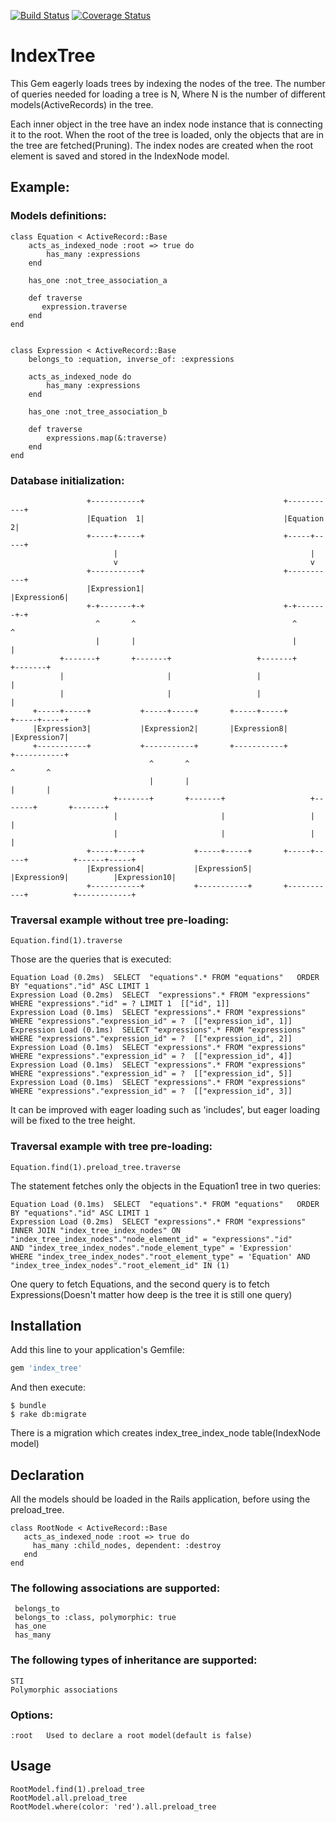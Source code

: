 [![Build Status](https://secure.travis-ci.org//Natural-Intelligence/index_tree.svg?branch=master)](https://travis-ci.org/Natural-Intelligence/index\_tree)
[![Coverage Status](https://coveralls.io/repos/AlexStanovsky/index_tree/badge.png?branch=master)](https://coveralls.io/r/AlexStanovsky/index_tree?branch=master)
# IndexTree

This Gem eagerly loads trees by indexing the nodes of the tree. The number of queries needed for loading a tree is N, 
Where N is the number of different models(ActiveRecords) in the tree.

Each inner object in the tree have an index node instance that is connecting it to the root.
When the root of the tree is loaded, only the objects that are in the tree are fetched(Pruning).
The index nodes are created when the root element is saved and stored in the IndexNode model.

## Example:
### Models definitions:
    class Equation < ActiveRecord::Base
        acts_as_indexed_node :root => true do
            has_many :expressions
        end
      
        has_one :not_tree_association_a
        
        def traverse
           expression.traverse
        end        
    end
    
    
    class Expression < ActiveRecord::Base
        belongs_to :equation, inverse_of: :expressions
        
        acts_as_indexed_node do
            has_many :expressions
        end
        
        has_one :not_tree_association_b
        
        def traverse
            expressions.map(&:traverse)
        end
    end
    
### Database initialization: 
        
                     +-----------+                               +-----------+
                     |Equation  1|                               |Equation  2|
                     +-----+-----+                               +-----+-----+
                           |                                           |
                           v                                           v
                     +-----------+                               +-----------+
                     |Expression1|                               |Expression6|
                     +-+-------+-+                               +-+-------+-+
                       ^       ^                                   ^       ^
                       |       |                                   |       |
               +-------+       +-------+                   +-------+       +-------+
               |                       |                   |                       |
               |                       |                   |                       |
         +-----+-----+           +-----+-----+       +-----+-----+           +-----+-----+
         |Expression3|           |Expression2|       |Expression8|           |Expression7|
         +-----------+           +-----------+       +-----------+           +-----------+
                                   ^       ^                                   ^       ^
                                   |       |                                   |       |
                           +-------+       +-------+                   +-------+       +-------+
                           |                       |                   |                       |
                           |                       |                   |                       |
                     +-----+-----+           +-----+-----+       +-----+-----+          +------+-----+
                     |Expression4|           |Expression5|       |Expression9|          |Expression10|
                     +-----------+           +-----------+       +-----------+          +------------+                       
    
### Traversal example without tree pre-loading:
   
    Equation.find(1).traverse
    
Those are the queries that is executed:

    Equation Load (0.2ms)  SELECT  "equations".* FROM "equations"   ORDER BY "equations"."id" ASC LIMIT 1
    Expression Load (0.2ms)  SELECT  "expressions".* FROM "expressions"  WHERE "expressions"."id" = ? LIMIT 1  [["id", 1]]
    Expression Load (0.1ms)  SELECT "expressions".* FROM "expressions"  WHERE "expressions"."expression_id" = ?  [["expression_id", 1]]
    Expression Load (0.1ms)  SELECT "expressions".* FROM "expressions"  WHERE "expressions"."expression_id" = ?  [["expression_id", 2]]
    Expression Load (0.1ms)  SELECT "expressions".* FROM "expressions"  WHERE "expressions"."expression_id" = ?  [["expression_id", 4]]
    Expression Load (0.1ms)  SELECT "expressions".* FROM "expressions"  WHERE "expressions"."expression_id" = ?  [["expression_id", 5]]
    Expression Load (0.1ms)  SELECT "expressions".* FROM "expressions"  WHERE "expressions"."expression_id" = ?  [["expression_id", 3]]

It can be improved with eager loading such as 'includes', but eager loading will be fixed to the tree height.

### Traversal example with tree pre-loading:
            
    Equation.find(1).preload_tree.traverse

The statement fetches only the objects in the Equation1 tree in two queries:    
       
    Equation Load (0.1ms)  SELECT  "equations".* FROM "equations"   ORDER BY "equations"."id" ASC LIMIT 1
    Expression Load (0.2ms)  SELECT "expressions".* FROM "expressions" 
    INNER JOIN "index_tree_index_nodes" ON "index_tree_index_nodes"."node_element_id" = "expressions"."id" 
    AND "index_tree_index_nodes"."node_element_type" = 'Expression' 
    WHERE "index_tree_index_nodes"."root_element_type" = 'Equation' AND "index_tree_index_nodes"."root_element_id" IN (1)
    
One query to fetch Equations, and the second query is to fetch Expressions(Doesn't matter how deep is the tree it is still one query)
    

## Installation

Add this line to your application's Gemfile:

```ruby
gem 'index_tree'
```

And then execute:

    $ bundle
    $ rake db:migrate 
    
There is a migration which creates index_tree_index_node table(IndexNode model)

## Declaration

All the models should be loaded in the Rails application, before using the preload_tree.

    class RootNode < ActiveRecord::Base
       acts_as_indexed_node :root => true do
         has_many :child_nodes, dependent: :destroy
       end
    end
    
### The following associations are supported:
 
     belongs_to
     belongs_to :class, polymorphic: true
     has_one
     has_many

### The following types of inheritance are supported:
    
    STI 
    Polymorphic associations
    
### Options:

    :root   Used to declare a root model(default is false)
        
## Usage

    RootModel.find(1).preload_tree
    RootModel.all.preload_tree
    RootModel.where(color: 'red').all.preload_tree
